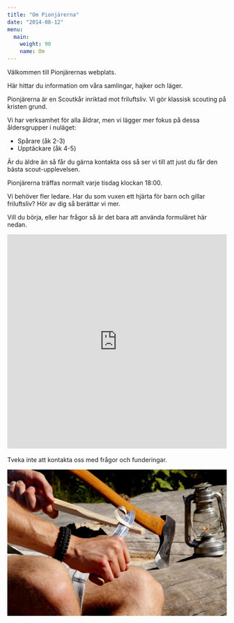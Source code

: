 ```yaml
---
title: "Om Pionjärerna"
date: "2014-08-12"
menu:
  main:
    weight: 90
    name: Om
---
```


Välkommen till Pionjärernas webplats.

Här hittar du information om våra samlingar, hajker och läger.

Pionjärerna är en Scoutkår inriktad mot friluftsliv. Vi gör klassisk scouting på kristen grund.

Vi har verksamhet för alla åldrar, men vi lägger mer fokus på dessa åldersgrupper i nuläget:

* Spårare (åk 2-3)
* Upptäckare (åk 4-5)

Är du äldre än så får du gärna kontakta oss så ser vi till att just du får den bästa scout-upplevelsen.

Pionjärerna träffas normalt varje tisdag klockan 18:00.

Vi behöver fler ledare. Har du som vuxen ett hjärta för barn och gillar friluftsliv? Hör av dig så berättar vi mer.

Vill du börja, eller har frågor så är det bara att använda formuläret här nedan.

<iframe src="https://www.cognitoforms.com/f/Pc_BlvCVZ0KvtrrWxwatIw?id=2" style="position:relative;width:1px;min-width:100%;*width:100%;" frameborder="0" scrolling="yes" seamless="seamless" height="492" width="100%"></iframe>
<script src="https://www.cognitoforms.com/scripts/embed.js"></script>

Tveka inte att kontakta oss med frågor och funderingar.

![start](/om/start-640.jpg)

